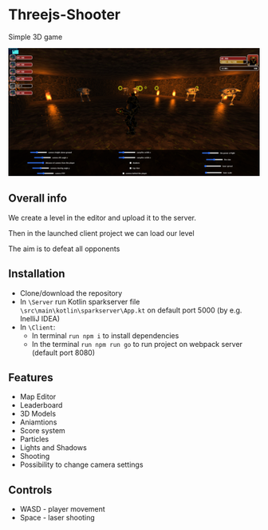 # Threejs-Shooter
Simple 3D game

![look](img/look.png)


##  Overall info

We create a level in the editor and upload it to the server.

Then in the launched client project we can load our level

The aim is to defeat all opponents

## Installation

 - Clone/download the repository
 - In `\Server` run Kotlin sparkserver file `\src\main\kotlin\sparkserver\App.kt` on default port 5000 (by e.g. InelliJ IDEA)
 - In `\Client`:
   - In terminal `run npm i` to install dependencies
   - In the terminal `run npm run go` to run project on webpack server (default port 8080)
    

## Features

- Map Editor
- Leaderboard
- 3D Models
- Aniamtions
- Score system
- Particles
- Lights and Shadows
- Shooting
- Possibility to change camera settings


## Controls

- WASD - player movement
- Space - laser shooting

